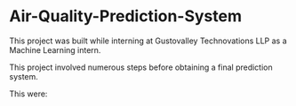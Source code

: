 # Air-Quality-Prediction-System

This project was built while interning at Gustovalley Technovations LLP as a Machine Learning intern.

This project involved numerous steps before obtaining a final prediction system. 

This were:
